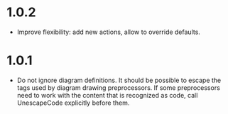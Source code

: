 # 1.0.2

-   Improve flexibility: add new actions, allow to override defaults.

# 1.0.1

-   Do not ignore diagram definitions. It should be possible to escape the tags used by diagram drawing preprocessors. If some preprocessors need to work with the content that is recognized as code, call UnescapeCode explicitly before them.
